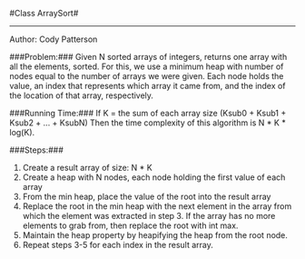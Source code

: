 #Class ArraySort#
__________________
Author: Cody Patterson

###Problem:###
Given N sorted arrays of integers, returns one array with all the elements,
sorted. For this, we use a minimum heap with number of nodes equal to the
number of arrays we were given. Each node holds the value, an index that
represents which array it came from, and the index of the location of that
array, respectively.

###Running Time:###
If K = the sum of each array size (Ksub0 + Ksub1 + Ksub2 + ... + KsubN)
Then the time complexity of this algorithm is N * K * log(K).

###Steps:###
1. Create a result array of size: N * K
2. Create a heap with N nodes, each node holding the first value of each array
3. From the min heap, place the value of the root into the result array
4. Replace the root in the min heap with the next element in the array from
   which the element was extracted in step 3. If the array has no more elements
   to grab from, then replace the root with int max.
5. Maintain the heap property by heapifying the heap from the root node.
6. Repeat steps 3-5 for each index in the result array.